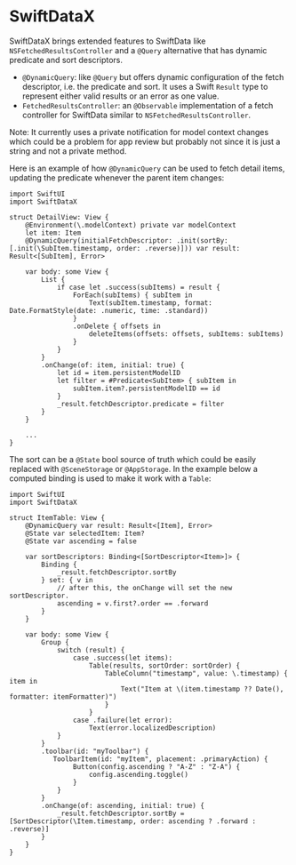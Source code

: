 # SwiftDataX

SwiftDataX brings extended features to SwiftData like `NSFetchedResultsController` and a `@Query` alternative that has dynamic predicate and sort descriptors.

* `@DynamicQuery`: like `@Query` but offers dynamic configuration of the fetch descriptor, i.e. the predicate and sort. It uses a Swift `Result` type to represent either valid results or an error as one value. 
* `FetchedResultsController`: an `@Observable` implementation of a fetch controller for SwiftData similar to `NSFetchedResultsController`.

Note: It currently uses a private notification for model context changes which could be a problem for app review but probably not since it is just a string and not a private method.

Here is an example of how `@DynamicQuery` can be used to fetch detail items, updating the predicate whenever the parent item changes:
```
import SwiftUI
import SwiftDataX

struct DetailView: View {
    @Environment(\.modelContext) private var modelContext
    let item: Item
    @DynamicQuery(initialFetchDescriptor: .init(sortBy: [.init(\SubItem.timestamp, order: .reverse)])) var result: Result<[SubItem], Error>

    var body: some View {
        List {
            if case let .success(subItems) = result {
                ForEach(subItems) { subItem in
                    Text(subItem.timestamp, format: Date.FormatStyle(date: .numeric, time: .standard))
                }
                .onDelete { offsets in
                    deleteItems(offsets: offsets, subItems: subItems)
                }
            }
        }
        .onChange(of: item, initial: true) {
            let id = item.persistentModelID
            let filter = #Predicate<SubItem> { subItem in
                subItem.item?.persistentModelID == id
            }
            _result.fetchDescriptor.predicate = filter
        }
    }
    
    ...
}
```
The sort can be a `@State` bool source of truth which could be easily replaced with `@SceneStorage` or `@AppStorage`. In the example below a computed binding is used to make it work with a `Table`:
```
import SwiftUI
import SwiftDataX

struct ItemTable: View {
    @DynamicQuery var result: Result<[Item], Error>
    @State var selectedItem: Item?
    @State var ascending = false
 
    var sortDescriptors: Binding<[SortDescriptor<Item>]> {
        Binding {
            _result.fetchDescriptor.sortBy
        } set: { v in
            // after this, the onChange will set the new sortDescriptor.
            ascending = v.first?.order == .forward
        }
    }
    
    var body: some View {
        Group {
            switch (result) {
                case .success(let items):
                    Table(results, sortOrder: sortOrder) {
                        TableColumn("timestamp", value: \.timestamp) { item in
                            Text("Item at \(item.timestamp ?? Date(), formatter: itemFormatter)")
                        }
                    }
                case .failure(let error):
                    Text(error.localizedDescription)
            }
        }
        .toolbar(id: "myToolbar") {
           ToolbarItem(id: "myItem", placement: .primaryAction) {
                Button(config.ascending ? "A-Z" : "Z-A") {
                    config.ascending.toggle()
                }
            }
        }        
        .onChange(of: ascending, initial: true) {
            _result.fetchDescriptor.sortBy = [SortDescriptor(\Item.timestamp, order: ascending ? .forward : .reverse)]
        }
    }
}
```
